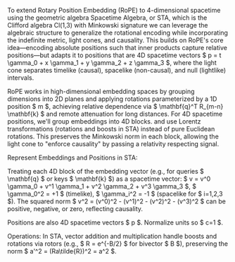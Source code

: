 To extend Rotary Position Embedding (RoPE) to 4-dimensional spacetime using the geometric algebra 
Spacetime Algebra, or STA, which is the Clifford algebra Cl(1,3) with Minkowski signature
we can leverage the algebraic structure to generalize the rotational encoding while incorporating 
the indefinite metric, light cones, and causality. This builds on RoPE's core idea—encoding 
absolute positions such that inner products capture relative positions—but adapts it to positions 
that are 4D spacetime vectors $ p = t \gamma_0 + x \gamma_1 + y \gamma_2 + z \gamma_3 $, where the 
light cone separates timelike (causal), spacelike (non-causal), and null (lightlike) intervals.

RoPE works in high-dimensional embedding spaces by grouping dimensions into 2D planes and applying 
rotations parameterized by a 1D position $ m $, achieving relative dependence via 
$ \mathbf{q}^T R_{m-n} \mathbf{k} $ and remote attenuation for long distances. For 4D spacetime 
positions, we'll group embeddings into 4D blocks. and use Lorentz transformations (rotations and 
boosts in STA) instead of pure Euclidean rotations. This preserves the Minkowski norm in each block, 
allowing the light cone to "enforce causality" by passing a relativity respecting signal.

Represent Embeddings and Positions in STA:

Treating each 4D block of the embedding vector (e.g., for queries $ \mathbf{q} $ or keys $ \mathbf{k} $) 
as a spacetime vector: $ v = v^0 \gamma_0 + v^1 \gamma_1 + v^2 \gamma_2 + v^3 \gamma_3 $, 
$ \gamma_0^2 = +1 $ (timelike), $ \gamma_i^2 = -1 $ (spacelike for $ i=1,2,3 $). The squared norm 
$ v^2 = (v^0)^2 - (v^1)^2 - (v^2)^2 - (v^3)^2 $ can be positive, negative, or zero, reflecting causality.

Positions are also 4D spacetime vectors $ p $. Normalize units so $ c=1 $.

Operations: In STA, vector addition and multiplication handle boosts and rotations via rotors 
(e.g., $ R = e^{-B/2} $ for bivector $ B $), preserving the norm $ a'^2 = (Ra\tilde{R})^2 = a^2 $.

